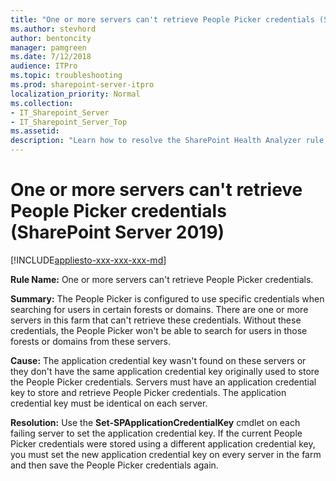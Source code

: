 ```yaml
---
title: "One or more servers can't retrieve People Picker credentials (SharePoint Server 2019)"
ms.author: stevhord
author: bentoncity
manager: pamgreen
ms.date: 7/12/2018
audience: ITPro
ms.topic: troubleshooting
ms.prod: sharepoint-server-itpro
localization_priority: Normal
ms.collection:
- IT_Sharepoint_Server
- IT_Sharepoint_Server_Top
ms.assetid: 
description: "Learn how to resolve the SharePoint Health Analyzer rule: One or more servers can't retrieve People Picker credentials, for SharePoint Server."
---
```


# One or more servers can't retrieve People Picker credentials (SharePoint Server 2019)

[!INCLUDE[appliesto-xxx-xxx-xxx-md](../includes/appliesto-xxx-xxx-2019-xxx-md.md)]

**Rule Name:** One or more servers can't retrieve People Picker credentials.

**Summary:** The People Picker is configured to use specific credentials when searching for users in certain forests or domains. There are one or more servers in this farm that can't retrieve these credentials. Without these credentials, the People Picker won't be able to search for users in those forests or domains from these servers.

**Cause:** The application credential key wasn't found on these servers or they don't have the same application credential key originally used to store the People Picker credentials. Servers must have an application credential key to store and retrieve People Picker credentials. The application credential key must be identical on each server.

**Resolution:** Use the **Set-SPApplicationCredentialKey** cmdlet on each failing server to set the application credential key. If the current People Picker credentials were stored using a different application credential key, you must set the new application credential key on every server in the farm and then save the People Picker credentials again.
